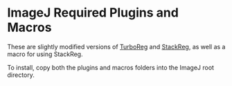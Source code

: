 # ImageJ Required Plugins and Macros

These are slightly modified versions of [TurboReg](http://bigwww.epfl.ch/thevenaz/turboreg/) and [StackReg](http://bigwww.epfl.ch/thevenaz/stackreg/), as well as a macro for using StackReg.

To install, copy both the plugins and macros folders into the ImageJ root directory.